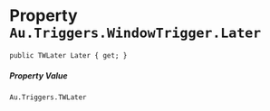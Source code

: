 # Property `Au.Triggers.WindowTrigger.Later`

```
public TWLater Later { get; }
```

##### Property Value

`Au.Triggers.TWLater`